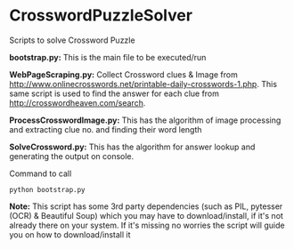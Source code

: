# CrosswordPuzzleSolver
Scripts to solve Crossword Puzzle

**bootstrap.py:** This is the main file to be executed/run

**WebPageScraping.py:** Collect Crossword clues & Image from http://www.onlinecrosswords.net/printable-daily-crosswords-1.php. This same script is used to find the answer for each clue from http://crosswordheaven.com/search.

**ProcessCrosswordImage.py:** This has the algorithm of image processing and extracting clue no. and finding their word length

**SolveCrossword.py:** This has the algorithm for answer lookup and generating the output on console.

Command to call
```shell
python bootstrap.py
```



**Note:** This script has some 3rd party dependencies (such as PIL, pytesser (OCR) & Beautiful Soup) which you may have to download/install, if it's not already there on your system. If it's missing no worries the script will guide you on how to download/install it
